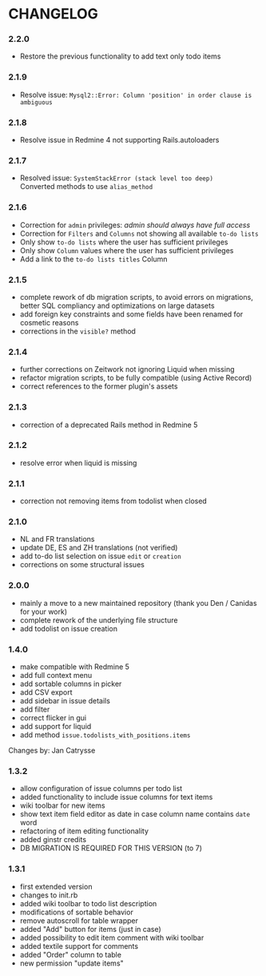 # CHANGELOG
### 2.2.0
* Restore the previous functionality to add text only todo items
  
### 2.1.9
* Resolve issue: `Mysql2::Error: Column 'position' in order clause is ambiguous`

### 2.1.8
* Resolve issue in Redmine 4 not supporting Rails.autoloaders

### 2.1.7
* Resolved issue: `SystemStackError (stack level too deep)`  
  Converted methods to use `alias_method`

### 2.1.6
* Correction for `admin` privileges: *admin should always have full access*
* Correction for `Filters` and `Columns` not showing all available `to-do lists`
* Only show `to-do lists` where the user has sufficient privileges
* Only show `Column` values where the user has sufficient privileges
* Add a link to the `to-do lists titles` Column

### 2.1.5
*  complete rework of db migration scripts, to avoid errors on migrations, better SQL compliancy and optimizations on large datasets
*  add foreign key constraints and some fields have been renamed for cosmetic reasons
*  corrections in the `visible?` method

### 2.1.4
* further corrections on Zeitwork not ignoring Liquid when missing
* refactor migration scripts, to be fully compatible (using Active Record)
* correct references to the former plugin's assets

### 2.1.3
* correction of a deprecated Rails method in Redmine 5

### 2.1.2
* resolve error when liquid is missing

### 2.1.1
* correction not removing items from todolist when closed

### 2.1.0
* NL and FR translations
* update DE, ES and ZH translations (not verified)
* add to-do list selection on issue `edit` or `creation`
* corrections on some structural issues

### 2.0.0
* mainly a move to a new maintained repository (thank you Den / Canidas for your work)
* complete rework of the underlying file structure
* add todolist on issue creation

### 1.4.0
* make compatible with Redmine 5
* add full context menu
* add sortable columns in picker
* add CSV export
* add sidebar in issue details
* add filter
* correct flicker in gui
* add support for liquid
* add method `issue.todolists_with_positions.items`

Changes by: Jan Catrysse

### 1.3.2
* allow configuration of issue columns per todo list
* added functionality to include issue columns for text items
* wiki toolbar for new items
* show text item field editor as date in case column name contains `date` word
* refactoring of item editing functionality
* added ginstr credits
* DB MIGRATION IS REQUIRED FOR THIS VERSION (to 7) 

### 1.3.1
* first extended version
* changes to init.rb
* added wiki toolbar to todo list description
* modifications of sortable behavior
* remove autoscroll for table wrapper
* added "Add" button for items (just in case)
* added possibility to edit item comment with wiki toolbar
* added textile support for comments
* added "Order" column to table
* new permission "update items"

